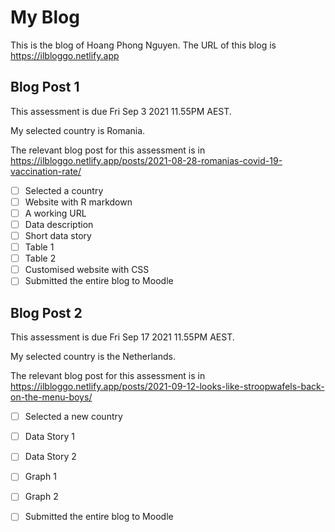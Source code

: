 # My Blog


This is the blog of Hoang Phong Nguyen.
The URL of this blog is https://ilbloggo.netlify.app


## Blog Post 1

This assessment is due Fri Sep 3 2021 11.55PM AEST.

My selected country is Romania.

The relevant blog post for this assessment is in https://ilbloggo.netlify.app/posts/2021-08-28-romanias-covid-19-vaccination-rate/

- [ ] Selected a country
- [ ] Website with R markdown 
- [ ] A working URL
- [ ] Data description
- [ ] Short data story
- [ ] Table 1
- [ ] Table 2
- [ ] Customised website with CSS
- [ ] Submitted the entire blog to Moodle

## Blog Post 2

This assessment is due Fri Sep 17 2021 11.55PM AEST.

My selected country is the Netherlands.

The relevant blog post for this assessment is in https://ilbloggo.netlify.app/posts/2021-09-12-looks-like-stroopwafels-back-on-the-menu-boys/

- [ ] Selected a new country
- [ ] Data Story 1
- [ ] Data Story 2
- [ ] Graph 1
- [ ] Graph 2
- [ ] Submitted the entire blog to Moodle

